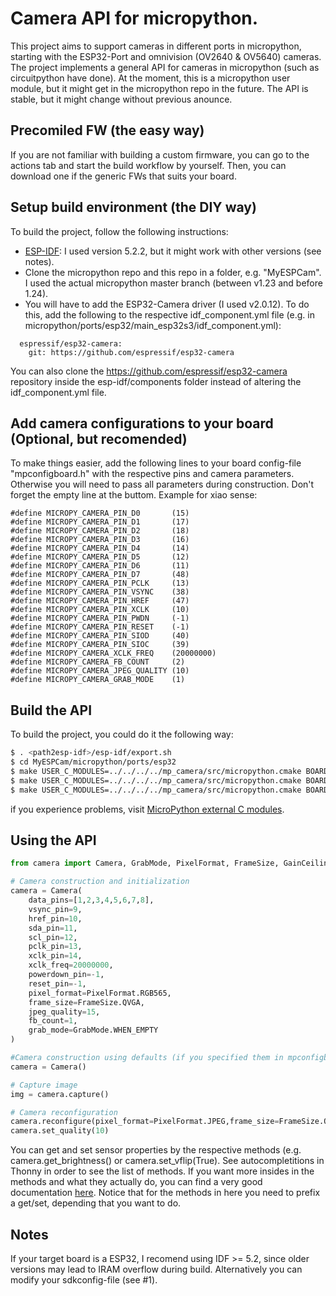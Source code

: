 # Camera API for micropython.
This project aims to support cameras in different ports in micropython, starting with the ESP32-Port and omnivision (OV2640 & OV5640) cameras. The project implements a general API for cameras in micropython (such as circuitpython have done).
At the moment, this is a micropython user module, but it might get in the micropython repo in the future.
The API is stable, but it might change without previous anounce.

## Precomiled FW (the easy way)
If you are not familiar with building a custom firmware, you can go to the actions tab and start the build workflow by yourself. Then, you can download one if the generic FWs that suits your board.

## Setup build environment (the DIY way)
To build the project, follow the following instructions:
- [ESP-IDF](https://docs.espressif.com/projects/esp-idf/en/v5.2.3/esp32/get-started/index.html): I used version 5.2.2, but it might work with other versions (see notes).
- Clone the micropython repo and this repo in a folder, e.g. "MyESPCam". I used the actual micropython master branch (between v1.23 and before 1.24).
- You will have to add the ESP32-Camera driver (I used v2.0.12). To do this, add the following to the respective idf_component.yml file  (e.g. in micropython/ports/esp32/main_esp32s3/idf_component.yml):
```
  espressif/esp32-camera:
    git: https://github.com/espressif/esp32-camera
```
You can also clone the https://github.com/espressif/esp32-camera repository inside the esp-idf/components folder instead of altering the idf_component.yml file.

## Add camera configurations to your board (Optional, but recomended)
To make things easier, add the following lines to your board config-file "mpconfigboard.h" with the respective pins and camera parameters. Otherwise you will need to pass all parameters during construction.
Don't forget the empty line at the buttom.
Example for xiao sense:

```
#define MICROPY_CAMERA_PIN_D0       (15)
#define MICROPY_CAMERA_PIN_D1       (17)
#define MICROPY_CAMERA_PIN_D2       (18)
#define MICROPY_CAMERA_PIN_D3       (16)
#define MICROPY_CAMERA_PIN_D4       (14)
#define MICROPY_CAMERA_PIN_D5       (12)
#define MICROPY_CAMERA_PIN_D6       (11)
#define MICROPY_CAMERA_PIN_D7       (48)
#define MICROPY_CAMERA_PIN_PCLK     (13)
#define MICROPY_CAMERA_PIN_VSYNC    (38)
#define MICROPY_CAMERA_PIN_HREF     (47)
#define MICROPY_CAMERA_PIN_XCLK     (10)
#define MICROPY_CAMERA_PIN_PWDN     (-1)
#define MICROPY_CAMERA_PIN_RESET    (-1)
#define MICROPY_CAMERA_PIN_SIOD     (40)
#define MICROPY_CAMERA_PIN_SIOC     (39)
#define MICROPY_CAMERA_XCLK_FREQ    (20000000)
#define MICROPY_CAMERA_FB_COUNT     (2)
#define MICROPY_CAMERA_JPEG_QUALITY (10)
#define MICROPY_CAMERA_GRAB_MODE    (1)

```

## Build the API
To build the project, you could do it the following way:

```bash
$ . <path2esp-idf>/esp-idf/export.sh
$ cd MyESPCam/micropython/ports/esp32
$ make USER_C_MODULES=../../../../mp_camera/src/micropython.cmake BOARD=<Your-Board> clean
$ make USER_C_MODULES=../../../../mp_camera/src/micropython.cmake BOARD=<Your-Board> submodules
$ make USER_C_MODULES=../../../../mp_camera/src/micropython.cmake BOARD=<Your-Board> all
```
if you experience problems, visit [MicroPython external C modules](https://docs.micropython.org/en/latest/develop/cmodules.html).

## Using the API
```python
from camera import Camera, GrabMode, PixelFormat, FrameSize, GainCeiling

# Camera construction and initialization
camera = Camera(
    data_pins=[1,2,3,4,5,6,7,8],
    vsync_pin=9,
    href_pin=10,
    sda_pin=11,
    scl_pin=12,
    pclk_pin=13,
    xclk_pin=14,
    xclk_freq=20000000,
    powerdown_pin=-1,
    reset_pin=-1,
    pixel_format=PixelFormat.RGB565,
    frame_size=FrameSize.QVGA,
    jpeg_quality=15,
    fb_count=1,
    grab_mode=GrabMode.WHEN_EMPTY
)

#Camera construction using defaults (if you specified them in mpconfigboard.h)
camera = Camera()

# Capture image
img = camera.capture()

# Camera reconfiguration 
camera.reconfigure(pixel_format=PixelFormat.JPEG,frame_size=FrameSize.QVGA,grab_mode=GrabMode.LATEST, fb_count=2)
camera.set_quality(10)
```

You can get and set sensor properties by the respective methods (e.g. camera.get_brightness() or camera.set_vflip(True). See autocompletitions in Thonny in order to see the list of methods.
If you want more insides in the methods and what they actually do, you can find a very good documentation [here](https://docs.circuitpython.org/en/latest/shared-bindings/espcamera/index.html).
Notice that for the methods in here you need to prefix a get/set, depending that you want to do.

## Notes
If your target board is a ESP32, I recomend using IDF >= 5.2, since older versions may lead to IRAM overflow during build. Alternatively you can modify your sdkconfig-file (see #1).